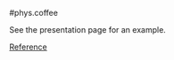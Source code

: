 #phys.coffee

See the presentation page for an example.

[Reference](https://github.com/fixplz/phys.coffee/wiki/Reference)

